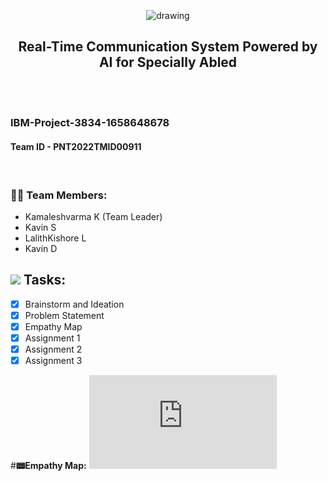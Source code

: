 <br>
<div align="center">
<img src="https://upload.wikimedia.org/wikipedia/commons/5/51/IBM_logo.svg"  align="center" alt="drawing" width="200" />
  <h2 align="center"> Real-Time Communication System Powered by AI for Specially Abled <br></h2>
</div>
<br>

<br> 
 <h3>IBM-Project-3834-1658648678</h3>  
 <h4>Team ID - PNT2022TMID00911</h4>      
    
<br>
  
### :woman_technologist: Team Members:
  
  - Kamaleshvarma K (Team Leader)
  - Kavin S
  - LalithKishore L
  - Kavin D
 
 
 
<h2> <img src="https://raw.githubusercontent.com/Tarikul-Islam-Anik/Animated-Fluent-Emojis/master/Emojis/Hand%20gestures/Mechanical%20Arm.png""" width="40px"> Tasks: </h2>
  
- [x] Brainstorm and Ideation <br>
- [x] Problem Statement <br>
- [x] Empathy Map <br>
- [x] Assignment 1 <br>
- [x] Assignment 2  <br>
- [x] Assignment 3  <br>

#**📟Empathy Map:**
![image](https://github.com/IBM-EPBL/IBM-Project-4463-1658732945/blob/main/ideation%20phase/Empathy%20Map%20Canvas.pdf)
